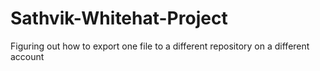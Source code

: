 # Sathvik-Whitehat-Project
Figuring out how to export one file to a different repository on a different account
